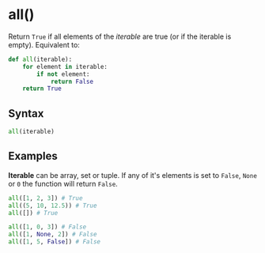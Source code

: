 # all()
Return `True` if all elements of the *iterable* are true (or if the iterable is empty). Equivalent to:
```python
def all(iterable):
    for element in iterable:
        if not element:
            return False
    return True
```

## Syntax
```python
all(iterable)
```

## Examples
**Iterable** can be array, set or tuple. If any of it's elements is set to `False`, `None` or `0` the function will return `False`.

```python
all([1, 2, 3]) # True
all((5, 10, 12.5)) # True
all([]) # True

all([1, 0, 3]) # False
all([1, None, 2]) # False
all([1, 5, False]) # False
```